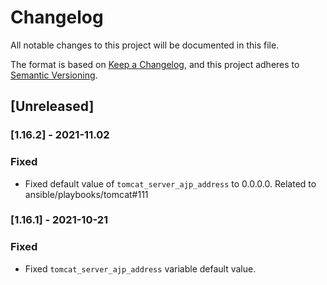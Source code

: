 # Changelog
All notable changes to this project will be documented in this file.

The format is based on [Keep a Changelog](https://keepachangelog.com/en/1.0.0/),
and this project adheres to [Semantic Versioning](https://semver.org/spec/v2.0.0.html).

## [Unreleased]

### [1.16.2] - 2021-11.02
### Fixed
- Fixed default value of `tomcat_server_ajp_address` to 0.0.0.0. Related to ansible/playbooks/tomcat#111

### [1.16.1] - 2021-10-21
### Fixed
- Fixed `tomcat_server_ajp_address` variable default value.
